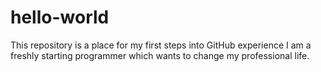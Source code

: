 # hello-world
This repository is a place for my first steps into GitHub experience
I am a freshly starting programmer which wants to change my professional life.
